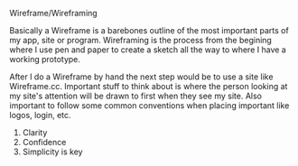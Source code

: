 
Wireframe/Wireframing

Basically a Wireframe is a barebones outline of the most important parts of my app, site or program. Wireframing is the process from the begining where I use pen and paper to create a sketch all the way to where I have a working prototype. 

After I do a Wireframe by hand the next step would be to use a site like Wireframe.cc.
Important stuff to think about is where the person looking at my site's attention will be drawn to first when they see my site. Also important to follow some common conventions when placing important like logos, login, etc.

1. Clarity
2. Confidence 
3. Simplicity is key

